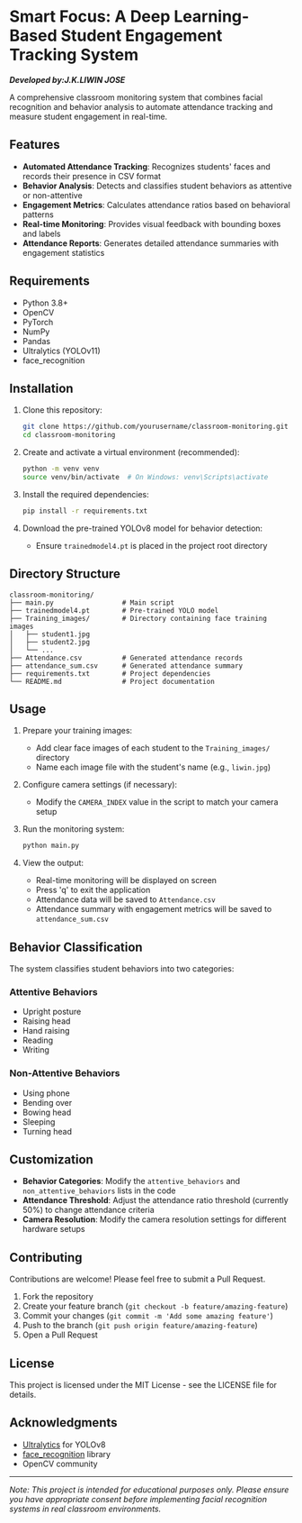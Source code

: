 # Smart Focus: A Deep Learning-Based Student Engagement Tracking System

***Developed by:J.K.LIWIN JOSE***


A comprehensive classroom monitoring system that combines facial recognition and behavior analysis to automate attendance tracking and measure student engagement in real-time.

## Features

- **Automated Attendance Tracking**: Recognizes students' faces and records their presence in CSV format
- **Behavior Analysis**: Detects and classifies student behaviors as attentive or non-attentive
- **Engagement Metrics**: Calculates attendance ratios based on behavioral patterns
- **Real-time Monitoring**: Provides visual feedback with bounding boxes and labels
- **Attendance Reports**: Generates detailed attendance summaries with engagement statistics



## Requirements

- Python 3.8+
- OpenCV
- PyTorch
- NumPy
- Pandas
- Ultralytics (YOLOv11)
- face_recognition

## Installation

1. Clone this repository:
   ```bash
   git clone https://github.com/yourusername/classroom-monitoring.git
   cd classroom-monitoring
   ```

2. Create and activate a virtual environment (recommended):
   ```bash
   python -m venv venv
   source venv/bin/activate  # On Windows: venv\Scripts\activate
   ```

3. Install the required dependencies:
   ```bash
   pip install -r requirements.txt
   ```

4. Download the pre-trained YOLOv8 model for behavior detection:
   - Ensure `trainedmodel4.pt` is placed in the project root directory

## Directory Structure

```
classroom-monitoring/
├── main.py                 # Main script
├── trainedmodel4.pt        # Pre-trained YOLO model
├── Training_images/        # Directory containing face training images
│   ├── student1.jpg
│   ├── student2.jpg
│   └── ...
├── Attendance.csv          # Generated attendance records
├── attendance_sum.csv      # Generated attendance summary
├── requirements.txt        # Project dependencies
└── README.md               # Project documentation
```

## Usage

1. Prepare your training images:
   - Add clear face images of each student to the `Training_images/` directory
   - Name each image file with the student's name (e.g., `liwin.jpg`)

2. Configure camera settings (if necessary):
   - Modify the `CAMERA_INDEX` value in the script to match your camera setup

3. Run the monitoring system:
   ```bash
   python main.py
   ```

4. View the output:
   - Real-time monitoring will be displayed on screen
   - Press 'q' to exit the application
   - Attendance data will be saved to `Attendance.csv`
   - Attendance summary with engagement metrics will be saved to `attendance_sum.csv`

## Behavior Classification

The system classifies student behaviors into two categories:

### Attentive Behaviors
- Upright posture
- Raising head
- Hand raising
- Reading
- Writing

### Non-Attentive Behaviors
- Using phone
- Bending over
- Bowing head
- Sleeping
- Turning head

## Customization

- **Behavior Categories**: Modify the `attentive_behaviors` and `non_attentive_behaviors` lists in the code
- **Attendance Threshold**: Adjust the attendance ratio threshold (currently 50%) to change attendance criteria
- **Camera Resolution**: Modify the camera resolution settings for different hardware setups

## Contributing

Contributions are welcome! Please feel free to submit a Pull Request.

1. Fork the repository
2. Create your feature branch (`git checkout -b feature/amazing-feature`)
3. Commit your changes (`git commit -m 'Add some amazing feature'`)
4. Push to the branch (`git push origin feature/amazing-feature`)
5. Open a Pull Request

## License

This project is licensed under the MIT License - see the LICENSE file for details.

## Acknowledgments

- [Ultralytics](https://github.com/ultralytics/ultralytics) for YOLOv8
- [face_recognition](https://github.com/ageitgey/face_recognition) library
- OpenCV community

---

*Note: This project is intended for educational purposes only. Please ensure you have appropriate consent before implementing facial recognition systems in real classroom environments.*
